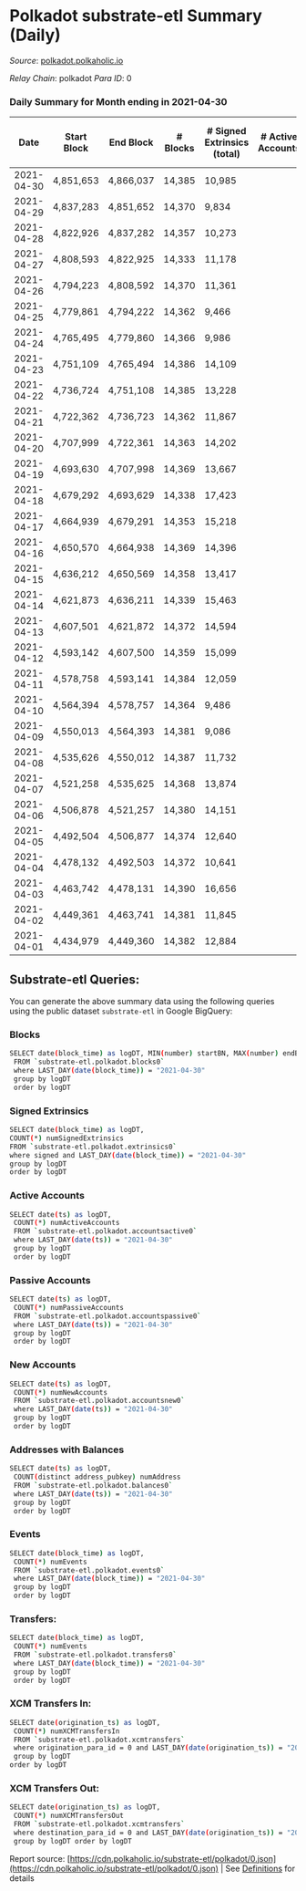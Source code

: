 # Polkadot substrate-etl Summary (Daily)

_Source_: [polkadot.polkaholic.io](https://polkadot.polkaholic.io)

*Relay Chain*: polkadot
*Para ID*: 0



### Daily Summary for Month ending in 2021-04-30


| Date | Start Block | End Block | # Blocks | # Signed Extrinsics (total) | # Active Accounts | # Passive | # New | # Addresses with Balances | # Events | # Transfers | # XCM Transfers In | # XCM Transfers Out | Issues | 
| ---- | ----------- | --------- | -------- | --------------------------- | ----------------- | --------- | ----- | ------------------------- | -------- | ----------- | ------------------ | ------------------- | ------ |
| 2021-04-30 | 4,851,653 | 4,866,037 | 14,385 | 10,985 |  |  |  | 292,440 | 73,053 | 10,594 ($275,423,920.76) |   |   |  |
| 2021-04-29 | 4,837,283 | 4,851,652 | 14,370 | 9,834 |  |  |  |  | 66,398 | 8,955 ($355,039,505.14) |   |   |  |
| 2021-04-28 | 4,822,926 | 4,837,282 | 14,357 | 10,273 |  |  |  |  | 68,799 | 9,679 ($212,510,833.74) |   |   |  |
| 2021-04-27 | 4,808,593 | 4,822,925 | 14,333 | 11,178 |  |  |  |  | 72,379 | 10,664 ($186,685,412.42) |   |   |  |
| 2021-04-26 | 4,794,223 | 4,808,592 | 14,370 | 11,361 |  |  |  |  | 76,410 | 11,169 ($352,754,717.92) |   |   |  |
| 2021-04-25 | 4,779,861 | 4,794,222 | 14,362 | 9,466 |  |  |  |  | 66,367 | 9,265 ($209,995,931.51) |   |   |  |
| 2021-04-24 | 4,765,495 | 4,779,860 | 14,366 | 9,986 |  |  |  |  | 68,679 | 10,007 ($180,999,104.74) |   |   |  |
| 2021-04-23 | 4,751,109 | 4,765,494 | 14,386 | 14,109 |  |  |  |  | 89,256 | 14,974 ($377,188,837.18) |   |   |  |
| 2021-04-22 | 4,736,724 | 4,751,108 | 14,385 | 13,228 |  |  |  |  | 82,524 | 13,430 ($283,621,377.74) |   |   |  |
| 2021-04-21 | 4,722,362 | 4,736,723 | 14,362 | 11,867 |  |  |  |  | 78,561 | 12,071 ($316,625,704.12) |   |   |  |
| 2021-04-20 | 4,707,999 | 4,722,361 | 14,363 | 14,202 |  |  |  |  | 89,243 | 15,047 ($501,735,646.08) |   |   |  |
| 2021-04-19 | 4,693,630 | 4,707,998 | 14,369 | 13,667 |  |  |  |  | 88,895 | 14,745 ($921,501,181.93) |   |   |  |
| 2021-04-18 | 4,679,292 | 4,693,629 | 14,338 | 17,423 |  |  |  |  | 103,561 | 19,383 ($670,254,936.86) |   |   |  |
| 2021-04-17 | 4,664,939 | 4,679,291 | 14,353 | 15,218 |  |  |  |  | 92,449 | 15,491 ($421,505,914.77) |   |   |  |
| 2021-04-16 | 4,650,570 | 4,664,938 | 14,369 | 14,396 |  |  |  |  | 88,445 | 14,535 ($384,846,011.72) |   |   |  |
| 2021-04-15 | 4,636,212 | 4,650,569 | 14,358 | 13,417 |  |  |  |  | 83,440 | 13,680 ($422,377,028.84) |   |   |  |
| 2021-04-14 | 4,621,873 | 4,636,211 | 14,339 | 15,463 |  |  |  |  | 92,780 | 15,748 ($695,049,918.27) |   |   |  |
| 2021-04-13 | 4,607,501 | 4,621,872 | 14,372 | 14,594 |  |  |  |  | 90,066 | 14,325 ($473,926,933.35) |   |   |  |
| 2021-04-12 | 4,593,142 | 4,607,500 | 14,359 | 15,099 |  |  |  |  | 91,744 | 14,540 ($352,241,328.60) |   |   |  |
| 2021-04-11 | 4,578,758 | 4,593,141 | 14,384 | 12,059 |  |  |  |  | 78,638 | 11,423 ($382,734,414.76) |   |   |  |
| 2021-04-10 | 4,564,394 | 4,578,757 | 14,364 | 9,486 |  |  |  |  | 65,839 | 8,936 ($177,011,384.41) |   |   |  |
| 2021-04-09 | 4,550,013 | 4,564,393 | 14,381 | 9,086 |  |  |  |  | 61,913 | 8,053 ($134,684,935.63) |   |   |  |
| 2021-04-08 | 4,535,626 | 4,550,012 | 14,387 | 11,732 |  |  |  |  | 76,990 | 10,992 ($291,617,361.74) |   |   |  |
| 2021-04-07 | 4,521,258 | 4,535,625 | 14,368 | 13,874 |  |  |  |  | 86,129 | 13,678 ($455,685,908.09) |   |   |  |
| 2021-04-06 | 4,506,878 | 4,521,257 | 14,380 | 14,151 |  |  |  |  | 87,274 | 13,686 ($463,576,695.38) |   |   |  |
| 2021-04-05 | 4,492,504 | 4,506,877 | 14,374 | 12,640 |  |  |  |  | 81,355 | 12,417 ($265,572,182.14) |   |   |  |
| 2021-04-04 | 4,478,132 | 4,492,503 | 14,372 | 10,641 |  |  |  |  | 70,228 | 9,829 ($211,524,991.45) |   |   |  |
| 2021-04-03 | 4,463,742 | 4,478,131 | 14,390 | 16,656 |  |  |  |  | 96,284 | 16,399 ($561,007,816.66) |   |   |  |
| 2021-04-02 | 4,449,361 | 4,463,741 | 14,381 | 11,845 |  |  |  |  | 75,518 | 11,179 ($291,206,606.52) |   |   |  |
| 2021-04-01 | 4,434,979 | 4,449,360 | 14,382 | 12,884 |  |  |  |  | 80,303 | 12,758 ($611,330,534.74) |   |   |  |

## Substrate-etl Queries:
You can generate the above summary data using the following queries using the public dataset `substrate-etl` in Google BigQuery:

### Blocks
```bash
SELECT date(block_time) as logDT, MIN(number) startBN, MAX(number) endBN, COUNT(*) numBlocks 
 FROM `substrate-etl.polkadot.blocks0`  
 where LAST_DAY(date(block_time)) = "2021-04-30" 
 group by logDT 
 order by logDT
```

### Signed Extrinsics
```bash
SELECT date(block_time) as logDT, 
COUNT(*) numSignedExtrinsics 
FROM `substrate-etl.polkadot.extrinsics0`  
where signed and LAST_DAY(date(block_time)) = "2021-04-30" 
group by logDT 
order by logDT
```

### Active Accounts
```bash
SELECT date(ts) as logDT, 
 COUNT(*) numActiveAccounts 
 FROM `substrate-etl.polkadot.accountsactive0` 
 where LAST_DAY(date(ts)) = "2021-04-30" 
 group by logDT 
 order by logDT
```

### Passive Accounts
```bash
SELECT date(ts) as logDT, 
 COUNT(*) numPassiveAccounts 
 FROM `substrate-etl.polkadot.accountspassive0` 
 where LAST_DAY(date(ts)) = "2021-04-30" 
 group by logDT 
 order by logDT
```

### New Accounts
```bash
SELECT date(ts) as logDT, 
 COUNT(*) numNewAccounts 
 FROM `substrate-etl.polkadot.accountsnew0` 
 where LAST_DAY(date(ts)) = "2021-04-30" 
 group by logDT
 order by logDT
```

### Addresses with Balances
```bash
SELECT date(ts) as logDT,
 COUNT(distinct address_pubkey) numAddress 
 FROM `substrate-etl.polkadot.balances0` 
 where LAST_DAY(date(ts)) = "2021-04-30" 
 group by logDT 
 order by logDT
```

### Events
```bash
SELECT date(block_time) as logDT, 
 COUNT(*) numEvents 
 FROM `substrate-etl.polkadot.events0` 
 where LAST_DAY(date(block_time)) = "2021-04-30" 
 group by logDT 
 order by logDT
```

### Transfers:
```bash
SELECT date(block_time) as logDT, 
 COUNT(*) numEvents 
 FROM `substrate-etl.polkadot.transfers0` 
 where LAST_DAY(date(block_time)) = "2021-04-30" 
 group by logDT 
 order by logDT
```

### XCM Transfers In:
```bash
SELECT date(origination_ts) as logDT, 
 COUNT(*) numXCMTransfersIn 
 FROM `substrate-etl.polkadot.xcmtransfers` 
 where origination_para_id = 0 and LAST_DAY(date(origination_ts)) = "2021-04-30" 
 group by logDT 
order by logDT
```

### XCM Transfers Out:
```bash
SELECT date(origination_ts) as logDT, 
 COUNT(*) numXCMTransfersOut 
 FROM `substrate-etl.polkadot.xcmtransfers` 
 where destination_para_id = 0 and LAST_DAY(date(origination_ts)) = "2021-04-30" 
 group by logDT order by logDT
```


Report source: [https://cdn.polkaholic.io/substrate-etl/polkadot/0.json](https://cdn.polkaholic.io/substrate-etl/polkadot/0.json) | See [Definitions](/DEFINITIONS.md) for details
